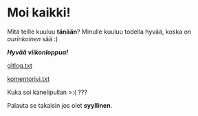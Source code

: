 # Moi kaikki!

Mitä teille kuuluu **tänään**? Minulle kuuluu todella hyvää, koska on *aurinkoinen* sää :)

***Hyvää viikonloppua!***


[gitlog.txt](https://github.com/tuovinenemma/ot-harjoitustyo1/blob/main/laskarit/viikko1/gitlog.txt)

[komentorivi.txt](https://github.com/tuovinenemma/ot-harjoitustyo1/blob/main/laskarit/viikko1/komentorivi.txt)



Kuka soi kanelipullan >:( ???

Palauta se takaisin jos olet **syyllinen**.
